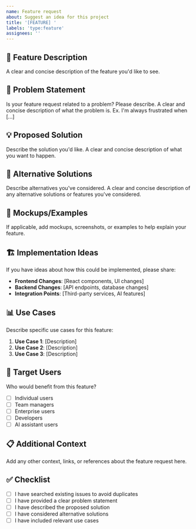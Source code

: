 ```yaml
---
name: Feature request
about: Suggest an idea for this project
title: '[FEATURE] '
labels: 'type:feature'
assignees: ''
---
```


## 🚀 Feature Description
A clear and concise description of the feature you'd like to see.

## 🎯 Problem Statement
Is your feature request related to a problem? Please describe.
A clear and concise description of what the problem is. Ex. I'm always frustrated when [...]

## 💡 Proposed Solution
Describe the solution you'd like.
A clear and concise description of what you want to happen.

## 🔄 Alternative Solutions
Describe alternatives you've considered.
A clear and concise description of any alternative solutions or features you've considered.

## 🎨 Mockups/Examples
If applicable, add mockups, screenshots, or examples to help explain your feature.

## 🏗️ Implementation Ideas
If you have ideas about how this could be implemented, please share:
- **Frontend Changes**: [React components, UI changes]
- **Backend Changes**: [API endpoints, database changes]
- **Integration Points**: [Third-party services, AI features]

## 📊 Use Cases
Describe specific use cases for this feature:
1. **Use Case 1**: [Description]
2. **Use Case 2**: [Description]
3. **Use Case 3**: [Description]

## 🎯 Target Users
Who would benefit from this feature?
- [ ] Individual users
- [ ] Team managers
- [ ] Enterprise users
- [ ] Developers
- [ ] AI assistant users

## 📋 Additional Context
Add any other context, links, or references about the feature request here.

## ✅ Checklist
- [ ] I have searched existing issues to avoid duplicates
- [ ] I have provided a clear problem statement
- [ ] I have described the proposed solution
- [ ] I have considered alternative solutions
- [ ] I have included relevant use cases